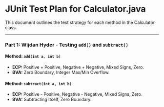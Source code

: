 # JUnit Test Plan for Calculator.java

This document outlines the test strategy for each method in the Calculator class.

---

### **Part 1: Wijdan Hyder - Testing `add()` and `subtract()`**

#### **Method: `add(int a, int b)`**

* **ECP:** Positive + Positive, Negative + Negative, Mixed Signs, Zero.
* **BVA:** Zero Boundary, Integer Max/Min Overflow.

#### **Method: `subtract(int a, int b)`**

* **ECP:** Positive - Positive, Negative - Negative, Mixed Signs, Zero.
* **BVA:** Subtracting Itself, Zero Boundary.